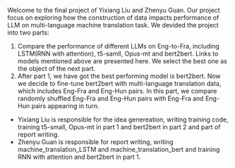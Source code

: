 Welcome to the final project of Yixiang Liu and Zhenyu Guan. Our project focus on exploring how the construction of data impacts performance of LLM on
multi-language machine translation task. We devided the project into two parts: 
1. Compare the performance of different LLMs on Eng-to-Fra, including LSTM(RNN with attention), t5-samll, Opus-mt and bert2bert. Links to models mentioned
above are presented here. We select the best one as the object of the next part.
2. After part 1, we have got the best performing model is bert2bert. Now we decide to fine-tune bert2bert with multi-language translation data, which includes
Eng-Fra and Eng-Hun pairs. In this part, we compare randomly shuffled Eng-Fra and Eng-Hun pairs with Eng-Fra and Eng-Hun pairs appearing in turn.

+ Yixiang Liu is responsible for the idea genereation, writing training code, training t5-small, Opus-mt in part 1 and bert2bert in part 2 and part of report writing.
+ Zhenyu Guan is responsible for report writing, writing machine_translation_LSTM and machine_translation_bert and training RNN with attention and bert2bert in part 1.
